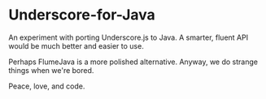 Underscore-for-Java
===================

An experiment with porting Underscore.js to Java. A smarter, fluent API would be much better
and easier to use.

Perhaps FlumeJava is a more polished alternative. Anyway, we do strange things when we're bored.



Peace, love, and code.
